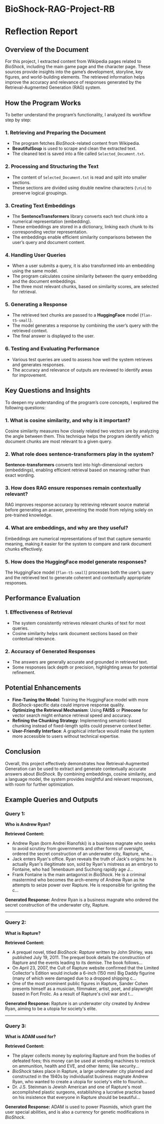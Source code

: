 # BioShock-RAG-Project-RB

# Reflection Report

## Overview of the Document
For this project, I extracted content from Wikipedia pages related to *BioShock*, including the main game page and the character page. These sources provide insights into the game’s development, storyline, key figures, and world-building elements. The retrieved information helps improve the accuracy and relevance of responses generated by the Retrieval-Augmented Generation (RAG) system.

## How the Program Works
To better understand the program’s functionality, I analyzed its workflow step by step:

### 1. Retrieving and Preparing the Document
- The program fetches *BioShock*-related content from Wikipedia.
- **BeautifulSoup** is used to scrape and clean the extracted text.
- The cleaned text is saved into a file called `Selected_Document.txt`.

### 2. Processing and Structuring the Text
- The content of `Selected_Document.txt` is read and split into smaller sections.
- These sections are divided using double newline characters (`\n\n`) to preserve logical groupings.

### 3. Creating Text Embeddings
- The **SentenceTransformers** library converts each text chunk into a numerical representation (embedding).
- These embeddings are stored in a dictionary, linking each chunk to its corresponding vector representation.
- The embeddings enable efficient similarity comparisons between the user’s query and document content.

### 4. Handling User Queries
- When a user submits a query, it is also transformed into an embedding using the same model.
- The program calculates cosine similarity between the query embedding and the document embeddings.
- The three most relevant chunks, based on similarity scores, are selected for retrieval.

### 5. Generating a Response
- The retrieved text chunks are passed to a **HuggingFace** model (`flan-t5-small`).
- The model generates a response by combining the user’s query with the retrieved context.
- The final answer is displayed to the user.

### 6. Testing and Evaluating Performance
- Various test queries are used to assess how well the system retrieves and generates responses.
- The accuracy and relevance of outputs are reviewed to identify areas for improvement.

## Key Questions and Insights
To deepen my understanding of the program’s core concepts, I explored the following questions:

### 1. What is cosine similarity, and why is it important?
Cosine similarity measures how closely related two vectors are by analyzing the angle between them. This technique helps the program identify which document chunks are most relevant to a given query.

### 2. What role does sentence-transformers play in the system?
**Sentence-transformers** converts text into high-dimensional vectors (embeddings), enabling efficient retrieval based on meaning rather than exact wording.

### 3. How does RAG ensure responses remain contextually relevant?
RAG improves response accuracy by retrieving relevant source material before generating an answer, preventing the model from relying solely on pre-trained knowledge.

### 4. What are embeddings, and why are they useful?
Embeddings are numerical representations of text that capture semantic meaning, making it easier for the system to compare and rank document chunks effectively.

### 5. How does the HuggingFace model generate responses?
The HuggingFace model (`flan-t5-small`) processes both the user’s query and the retrieved text to generate coherent and contextually appropriate responses.

## Performance Evaluation

### 1. Effectiveness of Retrieval
- The system consistently retrieves relevant chunks of text for most queries.
- Cosine similarity helps rank document sections based on their contextual relevance.

### 2. Accuracy of Generated Responses
- The answers are generally accurate and grounded in retrieved text.
- Some responses lack depth or precision, highlighting areas for potential refinement.

## Potential Enhancements
- **Fine-Tuning the Model**: Training the HuggingFace model with more *BioShock*-specific data could improve response quality.
- **Optimizing the Retrieval Mechanism**: Using **FAISS** or **Pinecone** for vector search might enhance retrieval speed and accuracy.
- **Refining the Chunking Strategy**: Implementing semantic-based chunking instead of fixed-length splits could preserve context better.
- **User-Friendly Interface**: A graphical interface would make the system more accessible to users without technical expertise.

## Conclusion
Overall, this project effectively demonstrates how Retrieval-Augmented Generation can be used to extract and generate contextually accurate answers about *BioShock*. By combining embeddings, cosine similarity, and a language model, the system provides insightful and relevant responses, with room for further optimization.

## Example Queries and Outputs

### Query 1:
**Who is Andrew Ryan?**

**Retrieved Content:**
- Andrew Ryan (born Andrei Rianofski) is a business magnate who seeks to avoid scrutiny from governments and other forms of oversight, ordered the secret construction of an underwater city, Rapture, whe...
- Jack enters Ryan's office. Ryan reveals the truth of Jack's origins: he is actually Ryan's illegitimate son, sold by Ryan's mistress as an embryo to Fontaine, who had Tenenbaum and Suchong rapidly age J...
- Frank Fontaine is the main antagonist in *BioShock*. He is a criminal mastermind who becomes the arch-enemy of Andrew Ryan as he attempts to seize power over Rapture. He is responsible for igniting the c...

**Generated Response:**
Andrew Ryan is a business magnate who ordered the secret construction of the underwater city, Rapture.

---

### Query 2:
**What is Rapture?**

**Retrieved Content:**
- A prequel novel, titled *BioShock: Rapture* written by John Shirley, was published July 19, 2011. The prequel book details the construction of Rapture and the events leading to its demise. The book follows...
- On April 23, 2007, the Cult of Rapture website confirmed that the Limited Collector's Edition would include a 6-inch (150 mm) Big Daddy figurine (many of which were damaged due to a dropped shipping c...
- One of the most prominent public figures in Rapture, Sander Cohen presents himself as a musician, filmmaker, artist, poet, and playwright based in Fort Frolic. As a result of Rapture's civil war and t...

**Generated Response:**
Rapture is an underwater city created by Andrew Ryan, aiming to be a utopia for society's elite.

---

### Query 3:
**What is ADAM used for?**

**Retrieved Content:**
- The player collects money by exploring Rapture and from the bodies of defeated foes; this money can be used at vending machines to restock on ammunition, health and EVE, and other items; like security...
- *BioShock* takes place in Rapture, a large underwater city planned and constructed in the 1940s by individualist business magnate Andrew Ryan, who wanted to create a utopia for society's elite to flourish...
- Dr. J.S. Steinman is Jewish American and one of Rapture's most accomplished plastic surgeons, establishing a lucrative practice based on his insistence that everyone in Rapture should be beautiful...

**Generated Response:**
ADAM is used to power Plasmids, which grant the user special abilities, and is also a currency for genetic modifications in *BioShock*.